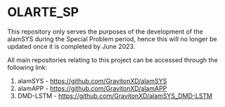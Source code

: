 # OLARTE_SP
This repository only serves the purposes of the development of the alamSYS during the Special Problem period, hence this will no longer be updated once it is completed by June 2023.

All main repositories relating to this project can be accessed through the following link:
1. alamSYS - https://github.com/GravitonXD/alamSYS
2. alamAPP - https://github.com/GravitonXD/alamAPP
3. DMD-LSTM - https://github.com/GravitonXD/alamSYS_DMD-LSTM
